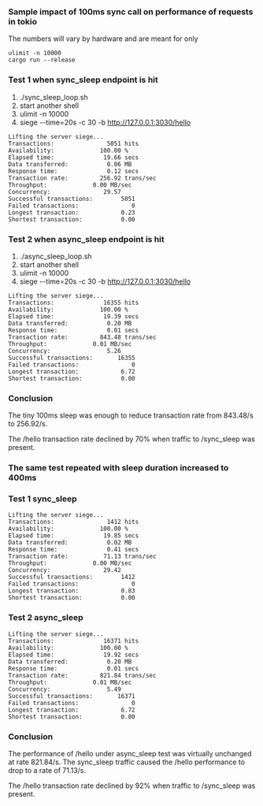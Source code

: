 ### Sample impact of 100ms sync call on performance of requests in tokio

The numbers will vary by hardware and are meant for only

    ulimit -n 10000
    cargo run --release


### Test 1 when sync_sleep endpoint is hit

1. ./sync_sleep_loop.sh
2. start another shell
3. ulimit -n 10000
4. siege --time=20s -c 30 -b http://127.0.0.1:3030/hello

```
Lifting the server siege...
Transactions:		        5051 hits
Availability:		      100.00 %
Elapsed time:		       19.66 secs
Data transferred:	        0.06 MB
Response time:		        0.12 secs
Transaction rate:	      256.92 trans/sec
Throughput:		        0.00 MB/sec
Concurrency:		       29.57
Successful transactions:        5051
Failed transactions:	           0
Longest transaction:	        0.23
Shortest transaction:	        0.00
```


### Test 2 when async_sleep endpoint is hit

1. ./async_sleep_loop.sh
2. start another shell
3. ulimit -n 10000
4. siege --time=20s -c 30 -b http://127.0.0.1:3030/hello

```
Lifting the server siege...
Transactions:		       16355 hits
Availability:		      100.00 %
Elapsed time:		       19.39 secs
Data transferred:	        0.20 MB
Response time:		        0.01 secs
Transaction rate:	      843.48 trans/sec
Throughput:		        0.01 MB/sec
Concurrency:		        5.26
Successful transactions:       16355
Failed transactions:	           0
Longest transaction:	        6.72
Shortest transaction:	        0.00
```

### Conclusion

The tiny 100ms sleep was enough to reduce transaction rate from 843.48/s to 256.92/s. 

The /hello transaction rate declined by 70% when traffic to /sync_sleep was present.


### The same test repeated with sleep duration increased to 400ms

### Test 1 sync_sleep

	Lifting the server siege...
	Transactions:		        1412 hits
	Availability:		      100.00 %
	Elapsed time:		       19.85 secs
	Data transferred:	        0.02 MB
	Response time:		        0.41 secs
	Transaction rate:	       71.13 trans/sec
	Throughput:		        0.00 MB/sec
	Concurrency:		       29.42
	Successful transactions:        1412
	Failed transactions:	           0
	Longest transaction:	        0.83
	Shortest transaction:	        0.00

### Test 2 async_sleep

	Lifting the server siege...
	Transactions:		       16371 hits
	Availability:		      100.00 %
	Elapsed time:		       19.92 secs
	Data transferred:	        0.20 MB
	Response time:		        0.01 secs
	Transaction rate:	      821.84 trans/sec
	Throughput:		        0.01 MB/sec
	Concurrency:		        5.49
	Successful transactions:       16371
	Failed transactions:	           0
	Longest transaction:	        6.72
	Shortest transaction:	        0.00

### Conclusion

The performance of /hello under async_sleep test was virtually unchanged at rate 821.84/s. 
The sync_sleep traffic caused the /hello performance to drop to a rate of 71.13/s.

The /hello transaction rate declined by 92% when traffic to /sync_sleep was present.
